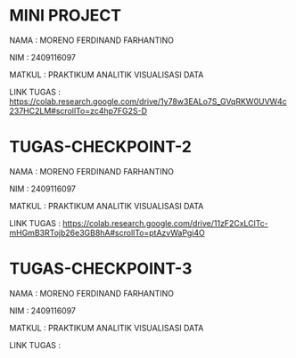 # MINI PROJECT

NAMA : MORENO FERDINAND FARHANTINO

NIM : 2409116097

MATKUL : PRAKTIKUM ANALITIK VISUALISASI DATA

LINK TUGAS : https://colab.research.google.com/drive/1y78w3EALo7S_GVqRKW0UVW4c237HC2LM#scrollTo=zc4hp7FG2S-D



# TUGAS-CHECKPOINT-2

NAMA : MORENO FERDINAND FARHANTINO

NIM : 2409116097

MATKUL : PRAKTIKUM ANALITIK VISUALISASI DATA

LINK TUGAS :
https://colab.research.google.com/drive/11zF2CxLClTc-mHGmB3RTojb26e3GB8hA#scrollTo=ptAzvWaPgi4O



# TUGAS-CHECKPOINT-3

NAMA : MORENO FERDINAND FARHANTINO

NIM : 2409116097

MATKUL : PRAKTIKUM ANALITIK VISUALISASI DATA

LINK TUGAS :

